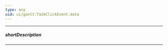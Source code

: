 ```yaml
---
type: any
uid: ui/gantt:TaskClickEvent.data
---
```

---
##### shortDescription
<!-- Description goes here -->

---
<!-- Description goes here -->